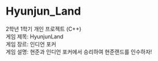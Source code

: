 # Hyunjun_Land
2학년 1학기 개인 프로젝트 (C++)  
게임 제목: HyunjunLand  
게임 장르: 인디언 포커  
게임 설명: 현준과 인디언 포커에서 승리하여 현준랜드를 인수하자!  

